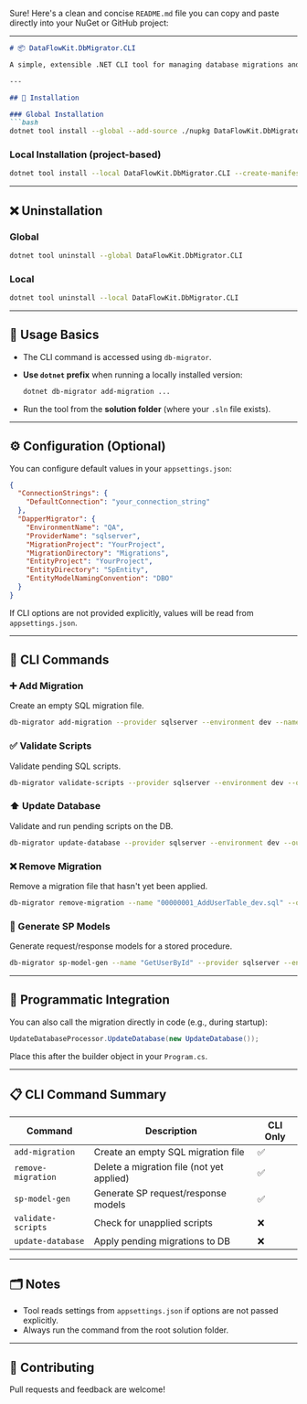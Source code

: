 Sure! Here's a clean and concise `README.md` file you can copy and paste directly into your NuGet or GitHub project:

---

````markdown
# 📦 DataFlowKit.DbMigrator.CLI

A simple, extensible .NET CLI tool for managing database migrations and stored procedure models using Dapper.

---

## 🔧 Installation

### Global Installation
```bash
dotnet tool install --global --add-source ./nupkg DataFlowKit.DbMigrator.CLI
````

### Local Installation (project-based)

```bash
dotnet tool install --local DataFlowKit.DbMigrator.CLI --create-manifest-if-needed
```

---

## ❌ Uninstallation

### Global

```bash
dotnet tool uninstall --global DataFlowKit.DbMigrator.CLI
```

### Local

```bash
dotnet tool uninstall --local DataFlowKit.DbMigrator.CLI
```

---

## 🚀 Usage Basics

* The CLI command is accessed using `db-migrator`.
* **Use `dotnet` prefix** when running a locally installed version:

  ```bash
  dotnet db-migrator add-migration ...
  ```
* Run the tool from the **solution folder** (where your `.sln` file exists).

---

## ⚙️ Configuration (Optional)

You can configure default values in your `appsettings.json`:

```json
{
  "ConnectionStrings": {
    "DefaultConnection": "your_connection_string"
  },
  "DapperMigrator": {
    "EnvironmentName": "QA",
    "ProviderName": "sqlserver",
    "MigrationProject": "YourProject",
    "MigrationDirectory": "Migrations",
    "EntityProject": "YourProject",
    "EntityDirectory": "SpEntity",
    "EntityModelNamingConvention": "DBO"
  }
}
```

If CLI options are not provided explicitly, values will be read from `appsettings.json`.

---

## 🧩 CLI Commands

### ➕ Add Migration

Create an empty SQL migration file.

```bash
db-migrator add-migration --provider sqlserver --environment dev --name "AddUserTable" --output-dir "C:\\Migrations" --startup "YourProject"
```

### ✅ Validate Scripts

Validate pending SQL scripts.

```bash
db-migrator validate-scripts --provider sqlserver --environment dev --output-dir "C:\\Migrations" --startup "YourProject"
```

### ⬆️ Update Database

Validate and run pending scripts on the DB.

```bash
db-migrator update-database --provider sqlserver --environment dev --output-dir "C:\\Migrations" --startup "YourProject"
```

### ❌ Remove Migration

Remove a migration file that hasn't yet been applied.

```bash
db-migrator remove-migration --name "00000001_AddUserTable_dev.sql" --output-dir "C:\\Migrations" --startup "YourProject"
```

### 🔄 Generate SP Models

Generate request/response models for a stored procedure.

```bash
db-migrator sp-model-gen --name "GetUserById" --provider sqlserver --environment dev --output-dir "C:\\SpEntity" --startup "YourProject" --convention "DBO"
```

---

## 🧬 Programmatic Integration

You can also call the migration directly in code (e.g., during startup):

```csharp
UpdateDatabaseProcessor.UpdateDatabase(new UpdateDatabase());
```

Place this after the builder object in your `Program.cs`.

---

## 📋 CLI Command Summary

| Command            | Description                               | CLI Only |
| ------------------ | ----------------------------------------- | -------- |
| `add-migration`    | Create an empty SQL migration file        | ✅        |
| `remove-migration` | Delete a migration file (not yet applied) | ✅        |
| `sp-model-gen`     | Generate SP request/response models       | ✅        |
| `validate-scripts` | Check for unapplied scripts               | ❌        |
| `update-database`  | Apply pending migrations to DB            | ❌        |

---

## 🗂 Notes

* Tool reads settings from `appsettings.json` if options are not passed explicitly.
* Always run the command from the root solution folder.

---

## 🤝 Contributing

Pull requests and feedback are welcome!
